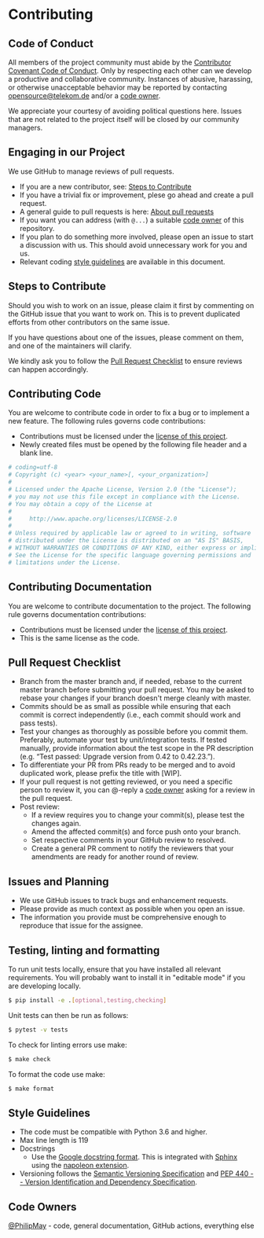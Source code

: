 # Contributing

## Code of Conduct

All members of the project community must abide by the
[Contributor Covenant Code of Conduct](CODE_OF_CONDUCT.md). Only by respecting each other can we
develop a productive and collaborative community. Instances of abusive, harassing, or otherwise
unacceptable behavior may be reported by contacting
[opensource@telekom.de](mailto:opensource@telekom.de) and/or a [code owner](#code-owners).

We appreciate your courtesy of avoiding political questions here. Issues that are not related to
the project itself will be closed by our community managers.

## Engaging in our Project

We use GitHub to manage reviews of pull requests.

- If you are a new contributor, see: [Steps to Contribute](#steps-to-contribute)
- If you have a trivial fix or improvement, plese go ahead and create a pull request.
- A general guide to pull requests is here:
  [About pull requests](https://docs.github.com/en/github/collaborating-with-pull-requests/proposing-changes-to-your-work-with-pull-requests/about-pull-requests)
- If you want you can address (with `@...`) a suitable [code owner](#code-owners) of this 
  repository.
- If you plan to do something more involved, please open an issue to start a discussion with us.
  This should avoid unnecessary work for you and us.
- Relevant coding [style guidelines](#style-guidelines) are available in this document.

## Steps to Contribute

Should you wish to work on an issue, please claim it first by commenting
on the GitHub issue that you want to work on. This is to prevent duplicated
efforts from other contributors on the same issue.

If you have questions about one of the issues, please comment on them,
and one of the maintainers will clarify.

We kindly ask you to follow the [Pull Request Checklist](#Pull-Request-Checklist)
to ensure reviews can happen accordingly.

## Contributing Code

You are welcome to contribute code in order to fix a bug or to implement a new feature.
The following rules governs code contributions:

- Contributions must be licensed under the [license of this project](LICENSE).
- Newly created files must be opened by the following file header and a
  blank line.

```python
# coding=utf-8
# Copyright (c) <year> <your_name>[, <your_organization>]
#
# Licensed under the Apache License, Version 2.0 (the "License");
# you may not use this file except in compliance with the License.
# You may obtain a copy of the License at
#
#     http://www.apache.org/licenses/LICENSE-2.0
#
# Unless required by applicable law or agreed to in writing, software
# distributed under the License is distributed on an "AS IS" BASIS,
# WITHOUT WARRANTIES OR CONDITIONS OF ANY KIND, either express or implied.
# See the License for the specific language governing permissions and
# limitations under the License.

```

## Contributing Documentation

You are welcome to contribute documentation to the project.
The following rule governs documentation contributions:

- Contributions must be licensed under the [license of this project](LICENSE).
- This is the same license as the code.

## Pull Request Checklist

- Branch from the master branch and, if needed, rebase to the current master branch
  before submitting your pull request. You may be asked to rebase your changes if your
  branch doesn't merge cleanly with master.
- Commits should be as small as possible while ensuring that each commit is correct
  independently (i.e., each commit should work and pass tests).
- Test your changes as thoroughly as possible before you commit them. Preferably,
  automate your test by unit/integration tests. If tested manually, provide information
  about the test scope in the PR description (e.g. “Test passed: Upgrade version from
  0.42 to 0.42.23.”).
- To differentiate your PR from PRs ready to be merged and to avoid duplicated work,
  please prefix the title with \[WIP\].
- If your pull request is not getting reviewed, or you need a specific person to review it,
  you can @-reply a [code owner](#code-owners) asking for a review in the pull request.
- Post review:
  - If a review requires you to change your commit(s), please test the changes again.
  - Amend the affected commit(s) and force push onto your branch.
  - Set respective comments in your GitHub review to resolved.
  - Create a general PR comment to notify the reviewers that your amendments are ready for
    another round of review.

## Issues and Planning

- We use GitHub issues to track bugs and enhancement requests.
- Please provide as much context as possible when you open an issue.
- The information you provide must be comprehensive enough to reproduce
  that issue for the assignee.

## Testing, linting and formatting

To run unit tests locally, ensure that you have installed all relevant requirements.
You will probably want to install it in "editable mode" if you are developing locally.

```bash
$ pip install -e .[optional,testing,checking]
```

Unit tests can then be run as follows:

```bash
$ pytest -v tests
```

To check for linting errors use make:

```bash
$ make check
```

To format the code use make:

```bash
$ make format
```

## Style Guidelines

- The code must be compatible with Python 3.6 and higher.
- Max line length is 119
- Docstrings
  - Use the [Google docstring format](https://github.com/google/styleguide/blob/gh-pages/pyguide.md#38-comments-and-docstrings).
    This is integrated with [Sphinx](https://www.sphinx-doc.org/) using the
    [napoleon extension](https://sphinxcontrib-napoleon.readthedocs.io/).
- Versioning follows the [Semantic Versioning Specification](https://semver.org/) and
  [PEP 440 -- Version Identification and Dependency Specification](https://www.python.org/dev/peps/pep-0440/).

## Code Owners

[@PhilipMay](https://github.com/PhilipMay) - code, general documentation, GitHub actions,
everything else
